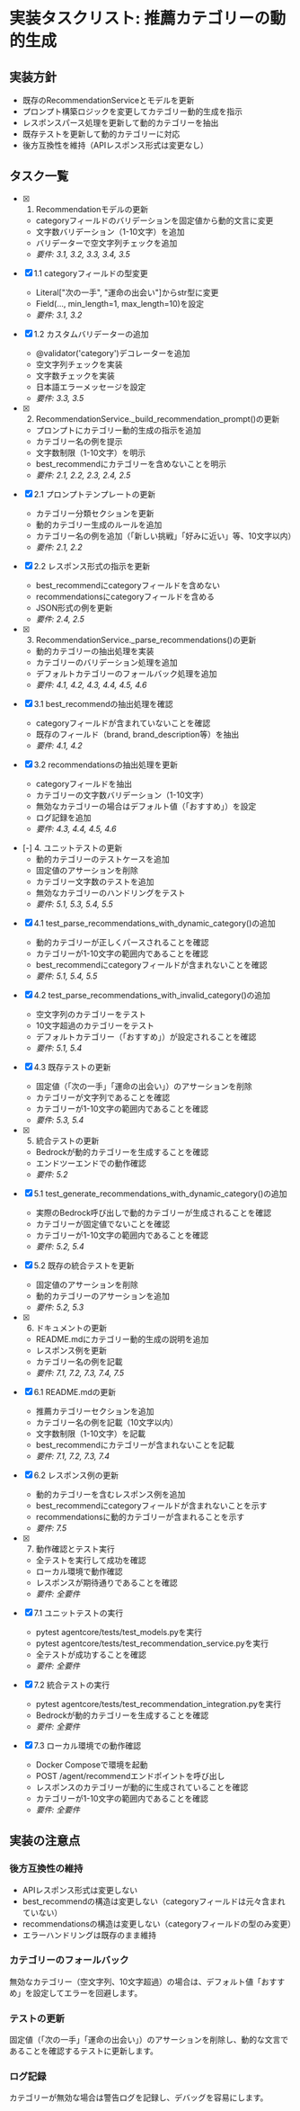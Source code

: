 # 実装タスクリスト: 推薦カテゴリーの動的生成

## 実装方針

- 既存のRecommendationServiceとモデルを更新
- プロンプト構築ロジックを変更してカテゴリー動的生成を指示
- レスポンスパース処理を更新して動的カテゴリーを抽出
- 既存テストを更新して動的カテゴリーに対応
- 後方互換性を維持（APIレスポンス形式は変更なし）

## タスク一覧

- [x] 1. Recommendationモデルの更新
  - categoryフィールドのバリデーションを固定値から動的文言に変更
  - 文字数バリデーション（1-10文字）を追加
  - バリデーターで空文字列チェックを追加
  - _要件: 3.1, 3.2, 3.3, 3.4, 3.5_

- [x] 1.1 categoryフィールドの型変更
  - Literal["次の一手", "運命の出会い"]からstr型に変更
  - Field(..., min_length=1, max_length=10)を設定
  - _要件: 3.1, 3.2_

- [x] 1.2 カスタムバリデーターの追加
  - @validator('category')デコレーターを追加
  - 空文字列チェックを実装
  - 文字数チェックを実装
  - 日本語エラーメッセージを設定
  - _要件: 3.3, 3.5_

- [x] 2. RecommendationService._build_recommendation_prompt()の更新
  - プロンプトにカテゴリー動的生成の指示を追加
  - カテゴリー名の例を提示
  - 文字数制限（1-10文字）を明示
  - best_recommendにカテゴリーを含めないことを明示
  - _要件: 2.1, 2.2, 2.3, 2.4, 2.5_

- [x] 2.1 プロンプトテンプレートの更新
  - カテゴリー分類セクションを更新
  - 動的カテゴリー生成のルールを追加
  - カテゴリー名の例を追加（「新しい挑戦」「好みに近い」等、10文字以内）
  - _要件: 2.1, 2.2_

- [x] 2.2 レスポンス形式の指示を更新
  - best_recommendにcategoryフィールドを含めない
  - recommendationsにcategoryフィールドを含める
  - JSON形式の例を更新
  - _要件: 2.4, 2.5_

- [x] 3. RecommendationService._parse_recommendations()の更新
  - 動的カテゴリーの抽出処理を実装
  - カテゴリーのバリデーション処理を追加
  - デフォルトカテゴリーのフォールバック処理を追加
  - _要件: 4.1, 4.2, 4.3, 4.4, 4.5, 4.6_

- [x] 3.1 best_recommendの抽出処理を確認
  - categoryフィールドが含まれていないことを確認
  - 既存のフィールド（brand, brand_description等）を抽出
  - _要件: 4.1, 4.2_

- [x] 3.2 recommendationsの抽出処理を更新
  - categoryフィールドを抽出
  - カテゴリーの文字数バリデーション（1-10文字）
  - 無効なカテゴリーの場合はデフォルト値（「おすすめ」）を設定
  - ログ記録を追加
  - _要件: 4.3, 4.4, 4.5, 4.6_

- [-] 4. ユニットテストの更新
  - 動的カテゴリーのテストケースを追加
  - 固定値のアサーションを削除
  - カテゴリー文字数のテストを追加
  - 無効なカテゴリーのハンドリングをテスト
  - _要件: 5.1, 5.3, 5.4, 5.5_

- [x] 4.1 test_parse_recommendations_with_dynamic_category()の追加
  - 動的カテゴリーが正しくパースされることを確認
  - カテゴリーが1-10文字の範囲内であることを確認
  - best_recommendにcategoryフィールドが含まれないことを確認
  - _要件: 5.1, 5.4, 5.5_

- [x] 4.2 test_parse_recommendations_with_invalid_category()の追加
  - 空文字列のカテゴリーをテスト
  - 10文字超過のカテゴリーをテスト
  - デフォルトカテゴリー（「おすすめ」）が設定されることを確認
  - _要件: 5.1, 5.4_

- [x] 4.3 既存テストの更新
  - 固定値（「次の一手」「運命の出会い」）のアサーションを削除
  - カテゴリーが文字列であることを確認
  - カテゴリーが1-10文字の範囲内であることを確認
  - _要件: 5.3, 5.4_

- [x] 5. 統合テストの更新
  - Bedrockが動的カテゴリーを生成することを確認
  - エンドツーエンドでの動作確認
  - _要件: 5.2_

- [x] 5.1 test_generate_recommendations_with_dynamic_category()の追加
  - 実際のBedrock呼び出しで動的カテゴリーが生成されることを確認
  - カテゴリーが固定値でないことを確認
  - カテゴリーが1-10文字の範囲内であることを確認
  - _要件: 5.2, 5.4_

- [x] 5.2 既存の統合テストを更新
  - 固定値のアサーションを削除
  - 動的カテゴリーのアサーションを追加
  - _要件: 5.2, 5.3_

- [x] 6. ドキュメントの更新
  - README.mdにカテゴリー動的生成の説明を追加
  - レスポンス例を更新
  - カテゴリー名の例を記載
  - _要件: 7.1, 7.2, 7.3, 7.4, 7.5_

- [x] 6.1 README.mdの更新
  - 推薦カテゴリーセクションを追加
  - カテゴリー名の例を記載（10文字以内）
  - 文字数制限（1-10文字）を記載
  - best_recommendにカテゴリーが含まれないことを記載
  - _要件: 7.1, 7.2, 7.3, 7.4_

- [x] 6.2 レスポンス例の更新
  - 動的カテゴリーを含むレスポンス例を追加
  - best_recommendにcategoryフィールドが含まれないことを示す
  - recommendationsに動的カテゴリーが含まれることを示す
  - _要件: 7.5_

- [x] 7. 動作確認とテスト実行
  - 全テストを実行して成功を確認
  - ローカル環境で動作確認
  - レスポンスが期待通りであることを確認
  - _要件: 全要件_

- [x] 7.1 ユニットテストの実行
  - pytest agentcore/tests/test_models.pyを実行
  - pytest agentcore/tests/test_recommendation_service.pyを実行
  - 全テストが成功することを確認
  - _要件: 全要件_

- [x] 7.2 統合テストの実行
  - pytest agentcore/tests/test_recommendation_integration.pyを実行
  - Bedrockが動的カテゴリーを生成することを確認
  - _要件: 全要件_

- [x] 7.3 ローカル環境での動作確認
  - Docker Composeで環境を起動
  - POST /agent/recommendエンドポイントを呼び出し
  - レスポンスのカテゴリーが動的に生成されていることを確認
  - カテゴリーが1-10文字の範囲内であることを確認
  - _要件: 全要件_

## 実装の注意点

### 後方互換性の維持

- APIレスポンス形式は変更しない
- best_recommendの構造は変更しない（categoryフィールドは元々含まれていない）
- recommendationsの構造は変更しない（categoryフィールドの型のみ変更）
- エラーハンドリングは既存のまま維持

### カテゴリーのフォールバック

無効なカテゴリー（空文字列、10文字超過）の場合は、デフォルト値「おすすめ」を設定してエラーを回避します。

### テストの更新

固定値（「次の一手」「運命の出会い」）のアサーションを削除し、動的な文言であることを確認するテストに更新します。

### ログ記録

カテゴリーが無効な場合は警告ログを記録し、デバッグを容易にします。
